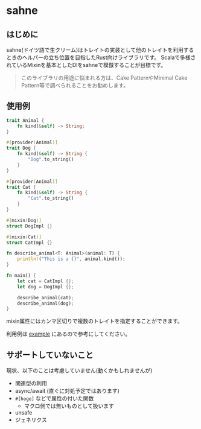 # sahne

## はじめに
sahne(ドイツ語で生クリーム)はトレイトの実装として他のトレイトを利用するときのヘルパーの立ち位置を目指したRust向けライブラリです。
Scalaで多様されているMixinを基本としたDIをsahneで模倣することが目標です。
> このライブラリの用途に悩まれる方は、Cake PatternやMinimal Cake Pattern等で調べられることをお勧めします。

## 使用例
```Rust
trait Animal {
    fn kind(&self) -> String;
}

#[provider(Animal)]
trait Dog {
    fn kind(&self) -> String {
        "Dog".to_string()
    }
}

#[provider(Animal)]
trait Cat {
    fn kind(&self) -> String {
        "Cat".to_string()
    }
}

#[mixin(Dog)]
struct DogImpl {}

#[mixin(Cat)]
struct CatImpl {}

fn describe_animal<T: Animal>(animal: T) {
    println!("This is a {}", animal.kind());
}

fn main() {
    let cat = CatImpl {};
    let dog = DogImpl {};

    describe_animal(cat);
    describe_animal(dog);
}
```
mixin属性にはカンマ区切りで複数のトレイトを指定することができます。

利用例は [example](./example) にあるので参考にしてください。


## サポートしていないこと
現状、以下のことは考慮していません(動くかもしれませんが)

- 関連型の利用
- async/await (直ぐに対処予定ではあります)
- `#[hoge]` などで属性の付いた関数
  - マクロ側では無いものとして扱います
- unsafe
- ジェネリクス
